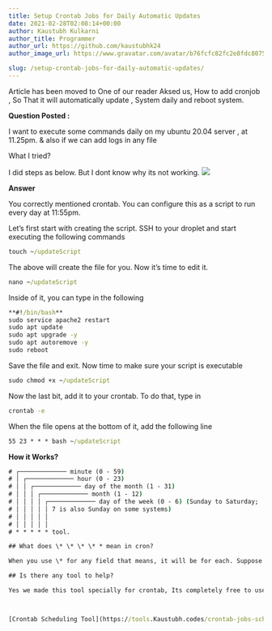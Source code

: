 ```yaml
---
title: Setup Crontab Jobs for Daily Automatic Updates
date: 2021-02-28T02:08:14+00:00
author: Kaustubh Kulkarni
author_title: Programmer
author_url: https://github.com/kaustubhk24
author_image_url: https://www.gravatar.com/avatar/b76fcfc82fc2e8fdc8075636f1735f61?s=200

slug: /setup-crontab-jobs-for-daily-automatic-updates/
---
```

Article has been moved to
One of our reader Aksed us, How to add cronjob , So That it will automatically update , System daily and reboot system.

**Question Posted :**



I want to execute some commands daily on my ubuntu 20.04 server , at 11.25pm. & also if we can add logs in any file

What I tried?

I did steps as below. But I dont know why its not working.
![](https://kaustubhk24.netlify.app/imgs/wp-content/uploads/2021/02/image-1024x498.png)

**Answer**



You correctly mentioned crontab. You can configure this as a script to run every day at 11:55pm.       

Let’s first start with creating the script. SSH to your droplet and start executing the following commands

```cmd title="cmd"
touch ~/updateScript

```

The above will create the file for you. Now it’s time to edit it.

```cmd title="cmd"
nano ~/updateScript

```

Inside of it, you can type in the following

```cmd title="cmd"
**#!/bin/bash**
sudo service apache2 restart
sudo apt update
sudo apt upgrade -y
sudo apt autoremove -y
sudo reboot
```

 

Save the file and exit. Now time to make sure your script is executable

```cmd title="cmd"
sudo chmod +x ~/updateScript
```



Now the last bit, add it to your crontab. To do that, type in

```cmd title="cmd"
crontab -e
```



When the file opens at the bottom of it, add the following line

```cmd title="cmd"
55 23 * * * bash ~/updateScript
```



**How it Works?**





```cmd title="cmd"
# ┌───────────── minute (0 - 59)
# │ ┌───────────── hour (0 - 23)
# │ │ ┌───────────── day of the month (1 - 31)
# │ │ │ ┌───────────── month (1 - 12)
# │ │ │ │ ┌───────────── day of the week (0 - 6) (Sunday to Saturday;
# │ │ │ │ │ 7 is also Sunday on some systems)
# │ │ │ │ │
# │ │ │ │ │
# * * * * * tool.

## What does \* \* \* \* * mean in cron?

When you use \* for any field that means, it will be for each. Suppose you use this at the place of minute then task will execute on each minute. if you use for hour then will execute on each hour. So \* \* \* \* \* means every minute of every hour of every day of every month and every day of the week       

## Is there any tool to help?

Yes we made this tool specially for crontab, Its completely free to use.



[Crontab Scheduling Tool](https://tools.Kaustubh.codes/crontab-jobs-schedule-maker/)